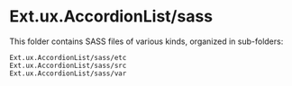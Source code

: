 # Ext.ux.AccordionList/sass

This folder contains SASS files of various kinds, organized in sub-folders:

    Ext.ux.AccordionList/sass/etc
    Ext.ux.AccordionList/sass/src
    Ext.ux.AccordionList/sass/var
